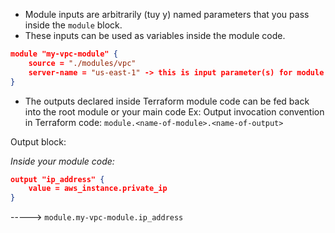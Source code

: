 - Module inputs are arbitrarily (tuy y) named parameters that you pass inside the `module` block.
- These inputs can be used as variables inside the module code.

```json
module "my-vpc-module" {
	source = "./modules/vpc"
	server-name = "us-east-1" -> this is input parameter(s) for module
}
```

- The outputs declared inside Terraform module code can be fed back into the root module or your main code
Ex:
Output invocation convention in Terraform code:
`module.<name-of-module>.<name-of-output>`

Output block:

*Inside your module code:*

```json
output "ip_address" {
	value = aws_instance.private_ip
}
```
-----> `module.my-vpc-module.ip_address`